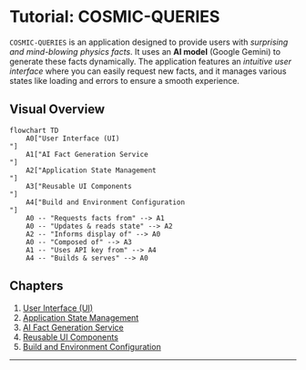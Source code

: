 # Tutorial: COSMIC-QUERIES

`COSMIC-QUERIES` is an application designed to provide users with *surprising and mind-blowing physics facts*. It uses an **AI model** (Google Gemini) to generate these facts dynamically. The application features an *intuitive user interface* where you can easily request new facts, and it manages various states like loading and errors to ensure a smooth experience.


## Visual Overview

```mermaid
flowchart TD
    A0["User Interface (UI)
"]
    A1["AI Fact Generation Service
"]
    A2["Application State Management
"]
    A3["Reusable UI Components
"]
    A4["Build and Environment Configuration
"]
    A0 -- "Requests facts from" --> A1
    A0 -- "Updates & reads state" --> A2
    A2 -- "Informs display of" --> A0
    A0 -- "Composed of" --> A3
    A1 -- "Uses API key from" --> A4
    A4 -- "Builds & serves" --> A0
```

## Chapters

1. [User Interface (UI)
](tutorials/01_user_interface__ui__.md)
2. [Application State Management
](tutorials/02_application_state_management_.md)
3. [AI Fact Generation Service
](tutorials/03_ai_fact_generation_service_.md)
4. [Reusable UI Components
](tutorials/04_reusable_ui_components_.md)
5. [Build and Environment Configuration
](tutorials/05_build_and_environment_configuration_.md)

---
